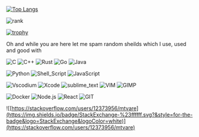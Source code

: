 [![Top Langs](https://github-readme-stats.vercel.app/api/top-langs/?username=mTvare6&langs_count=10&theme=gruvbox)](https://github.com/anuraghazra/github-readme-stats)

![rank](https://github-readme-stats.vercel.app/api?username=mTvare6&show_icons=true&theme=gruvbox)

[![trophy](https://github-profile-trophy.vercel.app/?username=mTvare6&theme=gruvbox&no-bg=true&no-frame=true&column=3&margin-w=15&margin-h=15)](https://github.com/ryo-ma/github-profile-trophy)


Oh and while you are here let me spam random sheilds which I use, used and good with


![C](https://img.shields.io/badge/C%2B%2B-00599C?style=for-the-badge&logo=c%2B%2B&logoColor=white)
![C++](https://img.shields.io/badge/C%2B%2B-00599C?style=for-the-badge&logo=c%2B%2B&logoColor=white)
![Rust](https://img.shields.io/badge/Rust-000000?style=for-the-badge&logo=rust&logoColor=white)
![Go](https://img.shields.io/badge/Go-00ADD8?style=for-the-badge&logo=go&logoColor=white)
![Java](https://img.shields.io/badge/Java-ED8B00?style=for-the-badge&logo=java&logoColor=white)

![Python](https://img.shields.io/badge/Python-14354C?style=for-the-badge&logo=python&logoColor=white)
![Shell_Script](https://img.shields.io/badge/Shell_Script-121011?style=for-the-badge&logo=gnu-bash&logoColor=white)
![JavaScript](https://img.shields.io/badge/JavaScript-F7DF1E?style=for-the-badge&logo=javascript&logoColor=black)


![Vscodium](https://img.shields.io/badge/Visual_Studio_Code-0078D4?style=for-the-badge&logo=visual%20studio%20code&logoColor=white)
![Xcode](https://img.shields.io/badge/Xcode-007ACC?style=flat-square&logo=Xcode&logoColor=white)
![sublime_text](https://img.shields.io/badge/sublime_text-%23575757.svg?&style=for-the-badge&logo=sublime-text&logoColor=important)
![VIM](https://img.shields.io/badge/VIM-%2311AB00.svg?&style=for-the-badge&logo=vim&logoColor=white)
![GIMP](https://img.shields.io/badge/gimp-5C5543?style=for-the-badge&logo=gimp&logoColor=white)


![Docker](https://img.shields.io/badge/Docker-2CA5E0?style=for-the-badge&logo=docker&logoColor=white)
![Node.js](https://img.shields.io/badge/Node.js-43853D?style=for-the-badge&logo=node.js&logoColor=white)
![React](https://img.shields.io/badge/React-20232A?style=for-the-badge&logo=react&logoColor=61DAFB)
![GIT](https://img.shields.io/badge/Git-F05032?style=for-the-badge&logo=git&logoColor=white)

![[https://stackoverflow.com/users/12373956/mtvare](https://img.shields.io/badge/StackExchange-%23ffffff.svg?&style=for-the-badge&logo=StackExchange&logoColor=white)](https://stackoverflow.com/users/12373956/mtvare)
